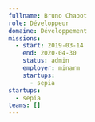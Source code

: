 ```yaml
---
fullname: Bruno Chabot
role: Développeur
domaine: Développement
missions:
  - start: 2019-03-14
    end: 2020-04-30
    status: admin
    employer: minarm
    startups:
      - sepia
startups:
  - sepia
teams: []
---
```

